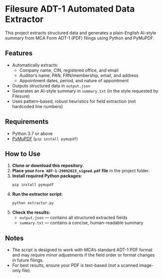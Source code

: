 # Filesure ADT-1 Automated Data Extractor

This project extracts structured data and generates a plain-English AI-style summary from MCA Form ADT-1 (PDF) filings using Python and PyMuPDF.

## Features

- Automatically extracts:
  - Company name, CIN, registered office, and email
  - Auditor’s name, PAN, FRN/membership, email, and address
  - Appointment dates, period, and nature of appointment
- Outputs structured data in `output.json`
- Generates an AI-style summary in `summary.txt` (in the style requested by Filesure)
- Uses pattern-based, robust heuristics for field extraction (not hardcoded line numbers)

## Requirements

- Python 3.7 or above
- [PyMuPDF](https://pymupdf.readthedocs.io/en/latest/) (`pip install pymupdf`)

## How to Use

1. **Clone or download this repository.**
2. **Place your `Form ADT-1-29092023_signed.pdf` file** in the project folder.
3. **Install required Python packages:**
    ```bash
    pip install pymupdf
    ```
4. **Run the extractor script:**
    ```bash
    python extractor.py
    ```
5. **Check the results:**
    - `output.json` — contains all structured extracted fields
    - `summary.txt` — contains a concise, human-readable summary

## Notes

- The script is designed to work with MCA’s standard ADT-1 PDF format and may require minor adjustments if the field order or format changes in future filings.
- For best results, ensure your PDF is text-based (not a scanned image-only file).
